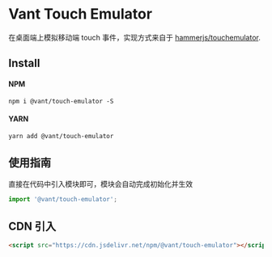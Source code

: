 # Vant Touch Emulator

在桌面端上模拟移动端 touch 事件，实现方式来自于 [hammerjs/touchemulator](https://github.com/hammerjs/touchemulator).

## Install

#### NPM

```shell
npm i @vant/touch-emulator -S
```

#### YARN

```shell
yarn add @vant/touch-emulator
```

## 使用指南

直接在代码中引入模块即可，模块会自动完成初始化并生效

```js
import '@vant/touch-emulator';
```

## CDN 引入

```html
<script src="https://cdn.jsdelivr.net/npm/@vant/touch-emulator"></script>
```
